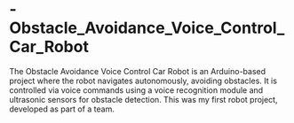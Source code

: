 # -Obstacle_Avoidance_Voice_Control_Car_Robot
The Obstacle Avoidance Voice Control Car Robot is an Arduino-based project where the robot navigates autonomously, avoiding obstacles. It is controlled via voice commands using a voice recognition module and ultrasonic sensors for obstacle detection. This was my first robot project, developed as part of a team.
